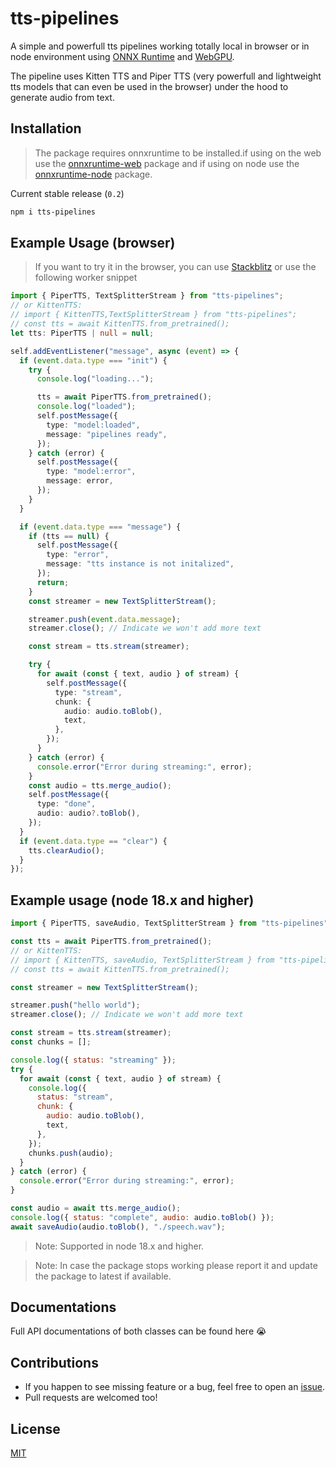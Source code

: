 # tts-pipelines

A simple and powerfull tts pipelines working totally local in browser or in node environment using [ONNX Runtime](https://github.com/microsoft/onnxruntime) and [WebGPU](https://developer.mozilla.org/en-US/docs/Web/API/WebGPU_API).

The pipeline uses Kitten TTS and Piper TTS (very powerfull and lightweight tts models that can even be used in the browser) under the hood to generate audio from text.

## Installation

> The package requires onnxruntime to be installed.if using on the web use the [onnxruntime-web](https://www.npmjs.com/package/onnxruntime-web) package and if using on node use the [onnxruntime-node](https://www.npmjs.com/package/onnxruntime-node) package.

Current stable release (`0.2`)

```sh
npm i tts-pipelines
```

## Example Usage (browser)

> If you want to try it in the browser, you can use [Stackblitz](https://stackblitz.com/edit/vitejs-vite-dqzjfdsn?file=src%2Fworker.ts)
> or use the following worker snippet

```ts
import { PiperTTS, TextSplitterStream } from "tts-pipelines";
// or KittenTTS:
// import { KittenTTS,TextSplitterStream } from "tts-pipelines";
// const tts = await KittenTTS.from_pretrained();
let tts: PiperTTS | null = null;

self.addEventListener("message", async (event) => {
  if (event.data.type === "init") {
    try {
      console.log("loading...");

      tts = await PiperTTS.from_pretrained();
      console.log("loaded");
      self.postMessage({
        type: "model:loaded",
        message: "pipelines ready",
      });
    } catch (error) {
      self.postMessage({
        type: "model:error",
        message: error,
      });
    }
  }

  if (event.data.type === "message") {
    if (tts == null) {
      self.postMessage({
        type: "error",
        message: "tts instance is not initalized",
      });
      return;
    }
    const streamer = new TextSplitterStream();

    streamer.push(event.data.message);
    streamer.close(); // Indicate we won't add more text

    const stream = tts.stream(streamer);

    try {
      for await (const { text, audio } of stream) {
        self.postMessage({
          type: "stream",
          chunk: {
            audio: audio.toBlob(),
            text,
          },
        });
      }
    } catch (error) {
      console.error("Error during streaming:", error);
    }
    const audio = tts.merge_audio();
    self.postMessage({
      type: "done",
      audio: audio?.toBlob(),
    });
  }
  if (event.data.type == "clear") {
    tts.clearAudio();
  }
});
```

## Example usage (node 18.x and higher)

```js
import { PiperTTS, saveAudio, TextSplitterStream } from "tts-pipelines";

const tts = await PiperTTS.from_pretrained();
// or KittenTTS:
// import { KittenTTS, saveAudio, TextSplitterStream } from "tts-pipelines";
// const tts = await KittenTTS.from_pretrained();

const streamer = new TextSplitterStream();

streamer.push("hello world");
streamer.close(); // Indicate we won't add more text

const stream = tts.stream(streamer);
const chunks = [];

console.log({ status: "streaming" });
try {
  for await (const { text, audio } of stream) {
    console.log({
      status: "stream",
      chunk: {
        audio: audio.toBlob(),
        text,
      },
    });
    chunks.push(audio);
  }
} catch (error) {
  console.error("Error during streaming:", error);
}

const audio = await tts.merge_audio();
console.log({ status: "complete", audio: audio.toBlob() });
await saveAudio(audio.toBlob(), "./speech.wav");
```

> Note: Supported in node 18.x and higher.

> Note: In case the package stops working please report it and update the package to latest if available.

## Documentations

Full API documentations of both classes can be found here <under development>😭

## Contributions

- If you happen to see missing feature or a bug, feel free to open an [issue](https://github.com/rahulsushilsharma/tts-pipelines/issues).
- Pull requests are welcomed too!

## License

[MIT](LICENSE.md)
